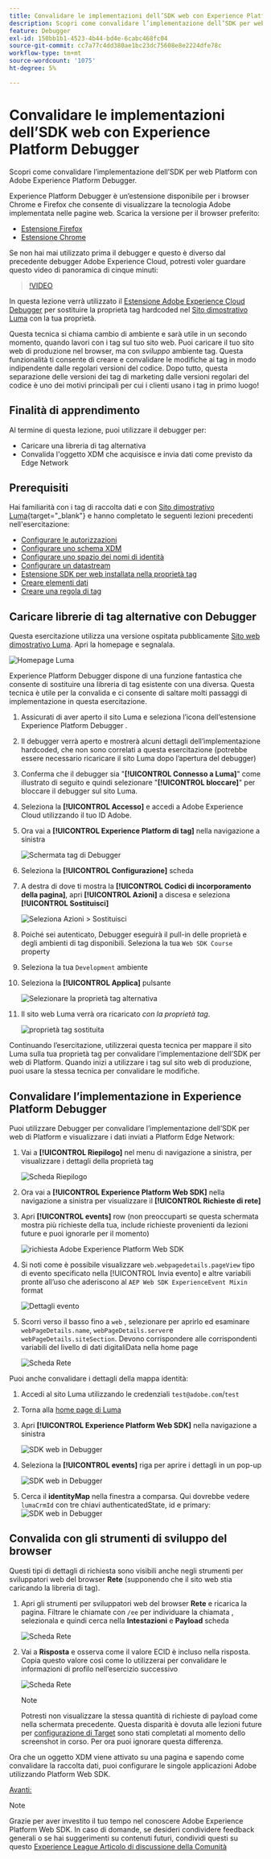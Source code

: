 ```yaml
---
title: Convalidare le implementazioni dell’SDK web con Experience Platform Debugger
description: Scopri come convalidare l’implementazione dell’SDK per web Platform con Adobe Experience Platform Debugger. Questa lezione fa parte dell’esercitazione Implementa Adobe Experience Cloud con SDK per web.
feature: Debugger
exl-id: 150bb1b1-4523-4b44-bd4e-6cabc468fc04
source-git-commit: cc7a77c4dd380ae1bc23dc75608e8e2224dfe78c
workflow-type: tm+mt
source-wordcount: '1075'
ht-degree: 5%

---
```


# Convalidare le implementazioni dell’SDK web con Experience Platform Debugger

Scopri come convalidare l’implementazione dell’SDK per web Platform con Adobe Experience Platform Debugger.

Experience Platform Debugger è un’estensione disponibile per i browser Chrome e Firefox che consente di visualizzare la tecnologia Adobe implementata nelle pagine web. Scarica la versione per il browser preferito:

* [Estensione Firefox](https://addons.mozilla.org/it/firefox/addon/adobe-experience-platform-dbg/)
* [Estensione Chrome](https://chrome.google.com/webstore/detail/adobe-experience-platform/bfnnokhpnncpkdmbokanobigaccjkpob)

Se non hai mai utilizzato prima il debugger e questo è diverso dal precedente debugger Adobe Experience Cloud, potresti voler guardare questo video di panoramica di cinque minuti:

>[!VIDEO](https://video.tv.adobe.com/v/32156?quality=12&learn=on)

In questa lezione verrà utilizzato il [Estensione Adobe Experience Cloud Debugger](https://chrome.google.com/webstore/detail/adobe-experience-cloud-de/ocdmogmohccmeicdhlhhgepeaijenapj) per sostituire la proprietà tag hardcoded nel [Sito dimostrativo Luma](https://luma.enablementadobe.com/content/luma/us/en.html) con la tua proprietà.

Questa tecnica si chiama cambio di ambiente e sarà utile in un secondo momento, quando lavori con i tag sul tuo sito web. Puoi caricare il tuo sito web di produzione nel browser, ma con *sviluppo* ambiente tag. Questa funzionalità ti consente di creare e convalidare le modifiche ai tag in modo indipendente dalle regolari versioni del codice. Dopo tutto, questa separazione delle versioni dei tag di marketing dalle versioni regolari del codice è uno dei motivi principali per cui i clienti usano i tag in primo luogo!

## Finalità di apprendimento

Al termine di questa lezione, puoi utilizzare il debugger per:

* Caricare una libreria di tag alternativa
* Convalida l&#39;oggetto XDM che acquisisce e invia dati come previsto da Edge Network

## Prerequisiti

Hai familiarità con i tag di raccolta dati e con [Sito dimostrativo Luma](https://luma.enablementadobe.com/content/luma/us/en.html){target=&quot;_blank&quot;} e hanno completato le seguenti lezioni precedenti nell&#39;esercitazione:

* [Configurare le autorizzazioni](configure-permissions.md)
* [Configurare uno schema XDM](configure-schemas.md)
* [Configurare uno spazio dei nomi di identità](configure-identities.md)
* [Configurare un datastream](configure-datastream.md)
* [Estensione SDK per web installata nella proprietà tag](install-web-sdk.md)
* [Creare elementi dati](create-data-elements.md)
* [Creare una regola di tag](create-tag-rule.md)


## Caricare librerie di tag alternative con Debugger

Questa esercitazione utilizza una versione ospitata pubblicamente [Sito web dimostrativo Luma](https://luma.enablementadobe.com/content/luma/us/en.html). Apri la homepage e segnalala.

![Homepage Luma](assets/validate-luma-site.png)

Experience Platform Debugger dispone di una funzione fantastica che consente di sostituire una libreria di tag esistente con una diversa. Questa tecnica è utile per la convalida e ci consente di saltare molti passaggi di implementazione in questa esercitazione.

1. Assicurati di aver aperto il sito Luma e seleziona l’icona dell’estensione Experience Platform Debugger .
1. Il debugger verrà aperto e mostrerà alcuni dettagli dell’implementazione hardcoded, che non sono correlati a questa esercitazione (potrebbe essere necessario ricaricare il sito Luma dopo l’apertura del debugger)
1. Conferma che il debugger sia &quot;**[!UICONTROL Connesso a Luma]**&quot; come illustrato di seguito e quindi selezionare &quot;**[!UICONTROL bloccare]**&quot; per bloccare il debugger sul sito Luma.
1. Seleziona la **[!UICONTROL Accesso]** e accedi a Adobe Experience Cloud utilizzando il tuo ID Adobe.
1. Ora vai a **[!UICONTROL Experience Platform di tag]** nella navigazione a sinistra

   ![Schermata tag di Debugger](assets/validate-launch-screen.png)

1. Seleziona la **[!UICONTROL Configurazione]** scheda
1. A destra di dove ti mostra la **[!UICONTROL Codici di incorporamento della pagina]**, apri **[!UICONTROL Azioni]** a discesa e seleziona **[!UICONTROL Sostituisci]**

   ![Seleziona Azioni > Sostituisci](assets/validate-switch-environment.png)

1. Poiché sei autenticato, Debugger eseguirà il pull-in delle proprietà e degli ambienti di tag disponibili. Seleziona la tua `Web SDK Course` property
1. Seleziona la tua `Development` ambiente
1. Seleziona la **[!UICONTROL Applica]** pulsante

   ![Selezionare la proprietà tag alternativa](assets/validate-switch-selection.png)

1. Il sito web Luma verrà ora ricaricato _con la proprietà tag_.

   ![proprietà tag sostituita](assets/validate-switch-success.png)

Continuando l’esercitazione, utilizzerai questa tecnica per mappare il sito Luma sulla tua proprietà tag per convalidare l’implementazione dell’SDK per web di Platform. Quando inizi a utilizzare i tag sul sito web di produzione, puoi usare la stessa tecnica per convalidare le modifiche.

## Convalidare l’implementazione in Experience Platform Debugger

Puoi utilizzare Debugger per convalidare l’implementazione dell’SDK per web di Platform e visualizzare i dati inviati a Platform Edge Network:

1. Vai a **[!UICONTROL Riepilogo]** nel menu di navigazione a sinistra, per visualizzare i dettagli della proprietà tag

   ![Scheda Riepilogo](assets/validate-summary.png)

1. Ora vai a **[!UICONTROL Experience Platform Web SDK]** nella navigazione a sinistra per visualizzare il **[!UICONTROL Richieste di rete]**
1. Apri **[!UICONTROL events]** row (non preoccuparti se questa schermata mostra più richieste della tua, include richieste provenienti da lezioni future e puoi ignorarle per il momento)

   ![richiesta Adobe Experience Platform Web SDK](assets/validate-aep-screen.png)

1. Si noti come è possibile visualizzare `web.webpagedetails.pageView` tipo di evento specificato nella [!UICONTROL Invia evento] e altre variabili pronte all’uso che aderiscono al `AEP Web SDK ExperienceEvent Mixin` format

   ![Dettagli evento](assets/validate-event-pageViews.png)

1. Scorri verso il basso fino a `web` , selezionare per aprirlo ed esaminare `webPageDetails.name`, `webPageDetails.server`e `webPageDetails.siteSection`. Devono corrispondere alle corrispondenti variabili del livello di dati digitaliData nella home page

   ![Scheda Rete](assets/validate-xdm-content.png)

Puoi anche convalidare i dettagli della mappa identità:

1. Accedi al sito Luma utilizzando le credenziali `test@adobe.com`/`test`

1. Torna alla [home page di Luma](https://luma.enablementadobe.com/content/luma/us/en.html)

1. Apri **[!UICONTROL Experience Platform Web SDK]** nella navigazione a sinistra

   ![SDK web in Debugger](assets/identity-debugger-websdk-dark.png)

1. Seleziona la **[!UICONTROL events]** riga per aprire i dettagli in un pop-up

   ![SDK web in Debugger](assets/identity-deugger-websdk-event-dark.png)

1. Cerca il **identityMap** nella finestra a comparsa. Qui dovrebbe vedere `lumaCrmId` con tre chiavi authenticatedState, id e primary:
   ![SDK web in Debugger](assets/identity-deugger-websdk-event-lumaCrmId-dark.png)


## Convalida con gli strumenti di sviluppo del browser

Questi tipi di dettagli di richiesta sono visibili anche negli strumenti per sviluppatori web del browser **Rete** (supponendo che il sito web stia caricando la libreria di tag).

1. Apri gli strumenti per sviluppatori web del browser **Rete** e ricarica la pagina. Filtrare le chiamate con `/ee` per individuare la chiamata , selezionala e quindi cerca nella **Intestazioni** e **Payload** scheda

   ![Scheda Rete](assets/validate-dev-console.png)

1. Vai a **Risposta** e osserva come il valore ECID è incluso nella risposta. Copia questo valore così come lo utilizzerai per convalidare le informazioni di profilo nell’esercizio successivo

   ![Scheda Rete](assets/validate-dev-console-ecid.png)

   >[!NOTE]
   >
   >    Potresti non visualizzare la stessa quantità di richieste di payload come nella schermata precedente. Questa disparità è dovuta alle lezioni future per [configurazione di Target](setup-target.md) sono stati completati al momento dello screenshot in corso. Per ora puoi ignorare questa differenza.

Ora che un oggetto XDM viene attivato su una pagina e sapendo come convalidare la raccolta dati, puoi configurare le singole applicazioni Adobe utilizzando Platform Web SDK.

[Avanti: ](setup-experience-platform.md)

>[!NOTE]
>
>Grazie per aver investito il tuo tempo nel conoscere Adobe Experience Platform Web SDK. In caso di domande, se desideri condividere feedback generali o se hai suggerimenti su contenuti futuri, condividi questi su questo [Experience League Articolo di discussione della Comunità](https://experienceleaguecommunities.adobe.com/t5/adobe-experience-platform-launch/tutorial-discussion-implement-adobe-experience-cloud-with-web/td-p/444996)
